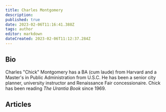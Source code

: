 ```yaml
---
title: Charles Montgomery
description:
published: true
date: 2023-02-06T11:16:41.388Z
tags: author
editor: markdown
dateCreated: 2023-02-06T11:12:37.284Z
---
```


## Bio

Charles "Chick" Montgomery has a BA (cum laude) from Harvard and a Master's in Public Administration from U.S.C. He has been a senior city planner, university instructor and Renaissance Fair concessionaire. Chick has been reading _The Urantia Book_ since 1969.

## Articles